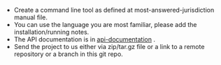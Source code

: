 - Create a command line tool as defined at most-answered-jurisdiction manual file.
- You can use the language you are most familiar, please add the installation/running notes.
- The API documentation is in [api-documentation](https://gist.github.com/gong4494/811925e69667cb37c945da24597feeae#file-api-documentation-md) .
- Send the project to us either via zip/tar.gz file or a link to a remote repository or a branch in this git repo.
